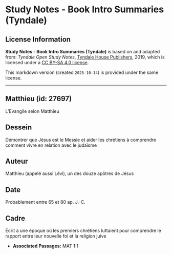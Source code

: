 # Study Notes - Book Intro Summaries (Tyndale)

## License Information

**Study Notes - Book Intro Summaries (Tyndale)** is based on and adapted from: _Tyndale Open Study Notes_, [Tyndale House Publishers](https://tyndaleopenresources.com/), 2019, which is licensed under a [CC BY-SA 4.0 license](https://creativecommons.org/licenses/by-sa/4.0/legalcode.en).

This markdown version (created `2025-10-14`) is provided under the same license.



--------------------------------

## Matthieu (id: 27697)

L’Evangile selon Matthieu

Dessein
-------

Démontrer que Jésus est le Messie et aider les chrétiens à comprendre comment vivre en relation avec le judaïsme

Auteur
------

Matthieu (appelé aussi Lévi), un des douze apôtres de Jésus

Date
----

Probablement entre 65 et 80 ap. J.\-C.

Cadre
-----

Écrit à une époque où les premiers chrétiens luttaient pour comprendre le rapport entre leur nouvelle foi et la religion juive

* **Associated Passages:** MAT 1:1

